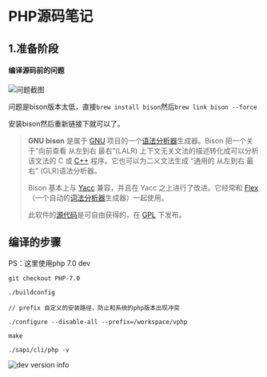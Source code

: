 # PHP源码笔记

## 1.准备阶段

#### 编译源码前的问题

![问题截图](https://ooo.0o0.ooo/2017/03/27/58d8aa2bb6bfe.png)

问题是bison版本太低，直接`brew install bison`然后`brew link bison --force`

安装bison然后重新链接下就可以了。

> **GNU bison** 是属于 [GNU](http://baike.baidu.com/item/GNU) 项目的一个[语法分析器](http://baike.baidu.com/item/%E8%AF%AD%E6%B3%95%E5%88%86%E6%9E%90%E5%99%A8)生成器。Bison 把一个关于“向前查看 从左到右 最右”(LALR) 上下文无关文法的描述转化成可以分析该文法的 C 或 [C++](http://baike.baidu.com/item/C%2B%2B) 程序。它也可以为二义文法生成 “通用的 从左到右 最右” (GLR)语法分析器。
>
> Bison 基本上与 [Yacc](http://baike.baidu.com/item/Yacc) 兼容，并且在 Yacc 之上进行了改进。它经常和 [Flex](http://baike.baidu.com/item/Flex/13973389) （一个自动的[词法分析器](http://baike.baidu.com/item/%E8%AF%8D%E6%B3%95%E5%88%86%E6%9E%90%E5%99%A8)生成器）一起使用。
>
> 此软件的[源代码](http://baike.baidu.com/item/%E6%BA%90%E4%BB%A3%E7%A0%81)是可自由获得的，在 [GPL](http://baike.baidu.com/item/GPL) 下发布。

## 编译的步骤

PS：这里使用php 7.0 dev

`git checkout PHP-7.0`

`./buildconfig`

`// prefix 自定义的安装路径，防止和系统的php版本出现冲突`

`./configure --disable-all --prefix=/workspace/vphp `

`make`

`./sapi/cli/php -v`

![dev version info](https://ooo.0o0.ooo/2017/03/28/58d9bc182fd08.png)

